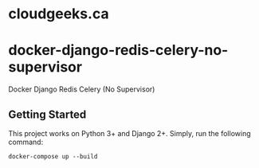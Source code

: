# cloudgeeks.ca

# docker-django-redis-celery-no-supervisor

Docker Django Redis Celery (No Supervisor)

## Getting Started
This project works on Python 3+ and Django 2+.
Simply, run the following command:
```
docker-compose up --build
```